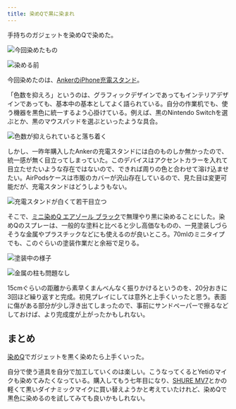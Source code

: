 ```yaml
---
title: 染めQで黒に染まれ
---
```

手持ちのガジェットを染めQで染めた。

![](https://lh5.googleusercontent.com/QBuRglUw82AOQQ6NXHhG-SMvR2mpG8CywnqWb0jmE-YzSLBurg2onG15X0-hHGgkQcwzwsm2O4s9-qrbZZpBTAY4zDFvJ_DRy4_NeeT1HQsQTstZfmbV1_cElPwAAteM2QwhK-oCf2M6p4wF-FLmqFOWpv-LhjNzBEvDK4KzKBTKCdZRJXanEh7Z "今回染めたもの")

![](https://lh4.googleusercontent.com/gumCCHqzwn3dbhZScWrpIWdOLKqSYrkdzqFYavveFtDe7O-lQyHD-HBidydaawbHhMjRk1o9Yan6wHZXpfVQVIuQ0Xe0BfPzBRtjlxwW2hfUh0_BBK48VoRBSEy9CULn2Dg-s_PTRHQ_d-U_rAwdTro09OAepnHdD_yXZjzBd-zBjLuXSxpqqNyE "染める前")

今回染めたのは、[AnkerのiPhone充電スタンド](https://r7kamura.com/articles/2021-09-06-anker-iphone-stand)。

「色数を抑えろ」というのは、グラフィックデザインであってもインテリアデザインであっても、基本中の基本としてよく語られている。自分の作業机でも、使う機器を黒色に統一するよう心掛けている。例えば、黒のNintendo Switchを選ぶとか、黒のマウスパッドを選ぶといったような具合。

![](https://lh3.googleusercontent.com/eLSsGHOni13q3gBHp2F2_Y3jgHefEdP4k-VCSK1lPHJ9dzsgy-UxKExJuwZNO_mSDjFVsJ_0sLcsxbHs2gixVg25a1H3h58_vwU0PkaodhY4bg-Nv2h-EDIZku-VWQB0ZLfcUvP94LZ6i8-tl9C4fKQ9WVV80yE-8Yr0riOmQBMJTePOaQn4j_Nk "色数が抑えられていると落ち着く")

しかし、一昨年購入したAnkerの充電スタンドには白のものしか無かったので、統一感が無く目立ってしまっていた。このデバイスはアクセントカラーを入れて目立たせたいような存在ではないので、できれば周りの色と合わせて溶け込ませたい。AirPodsケースは市販のカバーが沢山存在しているので、見た目は変更可能だが、充電スタンドはどうしようもない。

![](https://lh6.googleusercontent.com/6WQDIUq1xqus69yGUx7Vjd9hzSfHEKlOd9Wdc0JP-qe6nGpGBBdXWRTFXXqcStPHYakPCtjB4_CU-PHe9gkVjKlR67LNWyg19LqNhaEVz7kwXx65dOKaupKq1iubR1WT4Nv0-XRDdwBRwMwSM51ehq6HG_BJGSxJ350TVosBuZ1O1-BvVrXSASp9 "充電スタンドが白くて若干目立つ")

そこで、[ミニ染めQ エアゾール ブラック](https://www.amazon.co.jp/dp/B003QMFUKO)で無理やり黒に染めることにした。染めQのスプレーは、一般的な塗料と比べると少し高価なものの、一見塗装しづらそうな金属やプラスチックなどにも使えるのが良いところ。70mlのミニタイプでも、このぐらいの塗装作業だと余裕で足りる。

![](https://lh6.googleusercontent.com/erla8tI02JtZ8K6MowkdKLiIrHEMQQeN5H6GMWkdu6xj1dzTfS0bxzVAT84ryPRtf0CH2QRi5GjtgBmKPvVVxv6XdfbFHAnqs3QPdbaB4aSqHby8836EgLjSY27_oleLlm1vFfyyqwo4nM7guwV9J4RFjz_zYsqidsh8ITT6vILDmn73CfwTjaGG "塗装中の様子")

![](https://lh5.googleusercontent.com/EyicB75hR8SDAXNgFJE92yTpo8-f8Uo1Axmu_vDdqbKdwHVtqIZPvtMYNOAY_1UsEy2fkKBNT5t-8uNY32RGt6KaOll7e2a2pFYJ9SEPApul1H06UuVhDrhElPWGDZM-u1AjY4LkrOHle50Nm6gFPCoHFR6R1dVYKNDPmz7g9mpngcBVAQMr7PRa "金属の柱も問題なし")

15cmぐらいの距離から素早くまんべんなく振りかけるというのを、20分おきに3回ほど繰り返すと完成。初見プレイにしては意外と上手くいったと思う。表面に傷がある部分が少し浮き出てしまったので、事前にサンドペーパーで擦るなどしておけば、より完成度が上がったかもしれない。

まとめ
---

[染めQ](https://www.amazon.co.jp/dp/B003QMFUKO)でガジェットを黒く染めたら上手くいった。

自分で使う道具を自分で加工していくのは楽しい。こうなってくるとYetiのマイクも染めてみたくなっている。購入してもう七年目になり、[SHURE MV7](https://www.amazon.co.jp/dp/B08KY7G1GV)とかの軽くて黒いダイナミックマイクに買い替えようかと考えていたけれど、染めQで黒色に染めるのを試してみても良いかもしれない。
